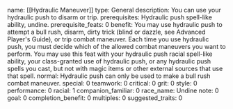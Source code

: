 name: [[Hydraulic Maneuver]]
type: General
description: You can use your hydraulic push to disarm or trip.
prerequisites: Hydraulic push spell-like ability, undine.
prerequisite_feats: 0
benefit: You may use hydraulic push to attempt a bull rush, disarm, dirty trick (blind or dazzle, see Advanced Player's Guide), or trip combat maneuver. Each time you use hydraulic push, you must decide which of the allowed combat maneuvers you want to perform. You may use this feat with your hydraulic push racial spell-like ability, your class-granted use of hydraulic push, or any hydraulic push spells you cast, but not with magic items or other external sources that use that spell.
normal: Hydraulic push can only be used to make a bull rush combat maneuver.
special: 0
teamwork: 0
critical: 0
grit: 0
style: 0
performance: 0
racial: 1
companion_familiar: 0
race_name: Undine
note: 0
goal: 0
completion_benefit: 0
multiples: 0
suggested_traits: 0
